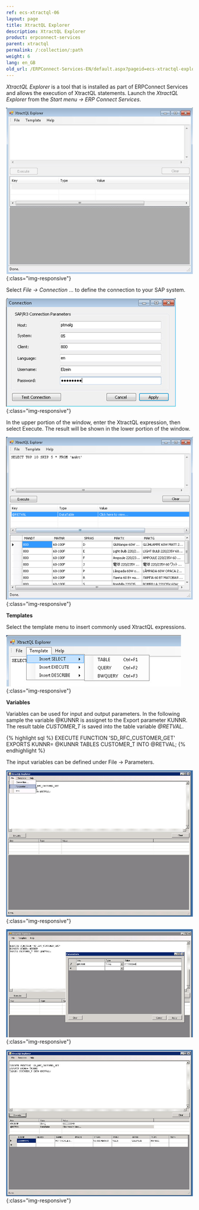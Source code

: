```yaml
---
ref: ecs-xtractql-06
layout: page
title: XtractQL Explorer
description: XtractQL Explorer
product: erpconnect-services
parent: xtractql
permalink: /:collection/:path
weight: 6
lang: en_GB
old_url: /ERPConnect-Services-EN/default.aspx?pageid=ecs-xtractql-explorer
---
```


*XtractQL Explorer* is a tool that is installed as part of ERPConnect Services and allows the execution of XtractQL statements.
Launch the *XtractQL Explorer* from the *Start menu -> ERP Connect Services*.

![ECS-XtractQL-Explorer](/img/content/ECS-XtractQL-Explorer.png){:class="img-responsive"}

Select *File -> Connection* ... to define the connection to your SAP system.

![ECS-XtractQL-SAP-Connection](/img/content/ECS-XtractQL-SAP-Connection.png){:class="img-responsive"}

In the upper portion of the window, enter the XtractQL expression, then select Execute. The result will be shown in the lower portion of the window.

![ECS-XtractQL-Explorer-Table](/img/content/ECS-XtractQL-Explorer-Table.png){:class="img-responsive"}

**Templates** 

Select the template menu to insert commonly used XtractQL expressions.

![ECS-XtractQL-Explorer-Template](/img/content/ECS-XtractQL-Explorer-Template.png){:class="img-responsive"}

**Variables**

Variables can be used for input and output parameters. 
In the following sample the variable @KUNNR is assignet to the Export parameter KUNNR.
The result table *CUSTOMER_T*  is saved into the table variable *@RETVAL*.


{% highlight sql %}
EXECUTE FUNCTION 'SD_RFC_CUSTOMER_GET' 
EXPORTS KUNNR= @KUNNR 
TABLES CUSTOMER_T INTO @RETVAL;
{% endhighlight %}

The input variables can be defined under File -> Parameters.

![ECS-XtractQL-Explorer-Menu](/img/content/ECS-XtractQL-Explorer-Menu.png){:class="img-responsive"}

![ECS-XtractQL-Explorer-Function-Parameter](/img/content/ECS-XtractQL-Explorer-Function-Parameter.png){:class="img-responsive"}

![ECS-XtractQL-Explorer-Function](/img/content/ECS-XtractQL-Explorer-Function.png){:class="img-responsive"}